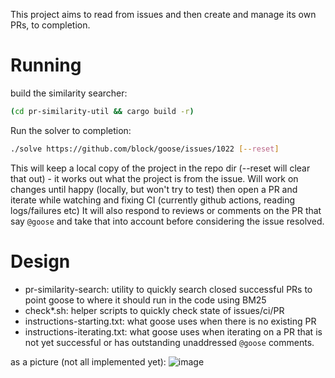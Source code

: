 This project aims to read from issues and then create and manage its own PRs, to completion.

# Running

build the similarity searcher:

```sh
(cd pr-similarity-util && cargo build -r)
```

Run the solver to completion:

```sh
./solve https://github.com/block/goose/issues/1022 [--reset]
```

This will keep a local copy of the project in the repo dir (--reset will clear that out) - it works out what the project is from the issue.
Will work on changes until happy (locally, but won't try to test) then open a PR and iterate while watching and fixing CI (currently github actions, reading logs/failures etc)
It will also respond to reviews or comments on the PR that say `@goose` and take that into account before considering the issue resolved.

# Design

- pr-similarity-search: utility to quickly search closed successful PRs to point goose to where it should run in the code using BM25
- check\*.sh: helper scripts to quickly check state of issues/ci/PR
- instructions-starting.txt: what goose uses when there is no existing PR
- instructions-iterating.txt: what goose uses when iterating on a PR that is not yet successful or has outstanding unaddressed `@goose` comments.

as a picture (not all implemented yet):
![image](https://github.com/user-attachments/assets/8e5577eb-8371-423a-b5ba-a4e144f3de37)

